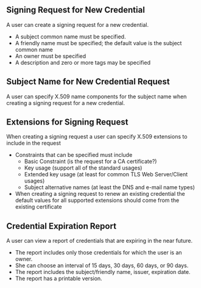 Signing Request for New Credential
----------------------------------

A user can create a signing request for a new credential.

* A subject common name must be specified.
* A friendly name must be specified; the default value is the subject common
  name
* An owner must be specified
* A description and zero or more tags may be specified


Subject Name for New Credential Request
---------------------------------------

A user can specify X.509 name components for the subject name when creating
a signing request for a new credential.


Extensions for Signing Request
------------------------------

When creating a signing request a user can specify X.509 extensions to 
include in the request

* Constraints that can be specified must include
    * Basic Constraint (is the request for a CA certificate?)
    * Key usage (support all of the standard usages)
    * Extended key usage (at least for common TLS Web Server/Client usages)
    * Subject alternative names (at least the DNS and e-mail name types)
* When creating a signing request to renew an existing credential the
  default values for all supported extensions should come from the existing
  certificate


Credential Expiration Report
----------------------------

A user can view a report of credentials that are expiring in the near future.

* The report includes only those credentials for which the user is an owner.
* She can choose an interval of 15 days, 30 days, 60 days, or 90 days.
* The report includes the subject/friendly name, issuer, expiration date.
* The report has a printable version.


  
 